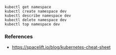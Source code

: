 ```
kubectl get namespace
kubectl create namespace dev
kubectl describe namespace dev
kubectl delete namespace dev
kubectl top namespace dev
```

### References
- https://spacelift.io/blog/kubernetes-cheat-sheet
